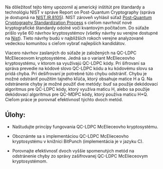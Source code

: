 Na dôležitosť tejto témy upozornil aj americký inštitút pre štandardy a technológiu NIST v správe Report on Post-Quantum Cryptography (správa je dostupná na [NIST.IR.8105](https://nvlpubs.nist.gov/nistpubs/ir/2016/NIST.IR.8105.pdf)). NIST zároveň vyhlásil súťaž [Post-Quantum Cryptography Standardization Process](https://csrc.nist.gov/Projects/Post-Quantum-Cryptography/Post-Quantum-Cryptography-Standardization) s cieľom navrhnúť nové kryptografické štandardy odolné voči kvantovým počítačom. Do súťaže prišlo vyše 60 návrhov kryptosystémov (všetky návrhy su verejne dostupné na [Nist](https://csrc.nist.gov/projects/post-quantum-cryptography/round-1-submissions)). Tieto návrhy budú v najbližších rokoch verejne analyzované vedeckou komunitou s cieľom vybrať najlepších kandidátov.

Viacero návrhov zaslaných do súťaže je založených na QC-LDPC McElieceovom kryptosystéme. Jedná sa o variant McElieceovho kryptosystému, v ktorom sa využívajú QC-LDPC kódy. Pri šifrovaní sa správa prevedie na kódové slovo QC-LDPC kódu a ku kódovému slovu sa pridá chyba. Pri dešifrovaní je potrebné túto chybu odstrániť. Chybu je možné odstrániť použitím tajného kľúča, ktorý obsahuje matice H a Q. Na odstránenie chyby je možné použiť dve metódy: buď sa použije dekódovací algoritmus pre QC-LDPC kódy, ktorý využíva maticu H, alebo sa použije dekódovací algoritmus pre QC-MDPC kódy, ktorý používa maticu H*Q. Cieľom práce je porovnať efektívnosť týchto dvoch metód.

## Úlohy:

+ Naštudujte princípy fungovania QC-LDPC McElieceovho kryptosystému.

+ Oboznámte sa s implementáciou QC-LDPC McElieceovho kryptosystému v knižnici BitPunch (implementácia je v jazyku C).

+ Porovnajte efektívnosť dvoch vyššie spomenutých metód na odstránenie chyby zo správy zašifrovanej QC-LDPC McElieceovym kryptosystémom.

